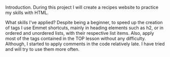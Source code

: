 Introduction. During this project I will create a recipes website to practice my skills with HTML.

What skills I've applied? Despite being a beginner, to speed up the creation of tags I use Emmet shortcuts, mainly in heading elements such as h2, or in ordered and unordered lists, with their respective list items. 
Also, apply most of the tags contained in the TOP lesson without any difficulty.
Although, I started to apply comments in the code relatively late. I have tried and will try to use them more often.
